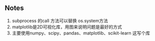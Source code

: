 ##  Notes

1. subprocess 的call 方法可以替换 os.system方法
2. matplotlib是2D可视化库，用图来说明问题是最好的方式
3. 主要使用numpy、scipy、pandas、matplotlib、scikit-learn 这写个库 



